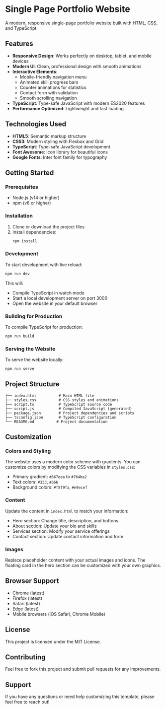 # Single Page Portfolio Website

A modern, responsive single-page portfolio website built with HTML, CSS, and TypeScript.

## Features

- **Responsive Design**: Works perfectly on desktop, tablet, and mobile devices
- **Modern UI**: Clean, professional design with smooth animations
- **Interactive Elements**: 
  - Mobile-friendly navigation menu
  - Animated skill progress bars
  - Counter animations for statistics
  - Contact form with validation
  - Smooth scrolling navigation
- **TypeScript**: Type-safe JavaScript with modern ES2020 features
- **Performance Optimized**: Lightweight and fast loading

## Technologies Used

- **HTML5**: Semantic markup structure
- **CSS3**: Modern styling with Flexbox and Grid
- **TypeScript**: Type-safe JavaScript development
- **Font Awesome**: Icon library for beautiful icons
- **Google Fonts**: Inter font family for typography

## Getting Started

### Prerequisites

- Node.js (v14 or higher)
- npm (v6 or higher)

### Installation

1. Clone or download the project files
2. Install dependencies:
   ```bash
   npm install
   ```

### Development

To start development with live reload:

```bash
npm run dev
```

This will:
- Compile TypeScript in watch mode
- Start a local development server on port 3000
- Open the website in your default browser

### Building for Production

To compile TypeScript for production:

```bash
npm run build
```

### Serving the Website

To serve the website locally:

```bash
npm run serve
```

## Project Structure

```
├── index.html          # Main HTML file
├── styles.css          # CSS styles and animations
├── script.ts           # TypeScript source code
├── script.js           # Compiled JavaScript (generated)
├── package.json        # Project dependencies and scripts
├── tsconfig.json       # TypeScript configuration
└── README.md          # Project documentation
```

## Customization

### Colors and Styling

The website uses a modern color scheme with gradients. You can customize colors by modifying the CSS variables in `styles.css`:

- Primary gradient: `#667eea` to `#764ba2`
- Text colors: `#333`, `#666`
- Background colors: `#f8f9fa`, `#e9ecef`

### Content

Update the content in `index.html` to match your information:

- Hero section: Change title, description, and buttons
- About section: Update your bio and skills
- Services section: Modify your service offerings
- Contact section: Update contact information and form

### Images

Replace placeholder content with your actual images and icons. The floating card in the hero section can be customized with your own graphics.

## Browser Support

- Chrome (latest)
- Firefox (latest)
- Safari (latest)
- Edge (latest)
- Mobile browsers (iOS Safari, Chrome Mobile)

## License

This project is licensed under the MIT License.

## Contributing

Feel free to fork this project and submit pull requests for any improvements.

## Support

If you have any questions or need help customizing this template, please feel free to reach out!
